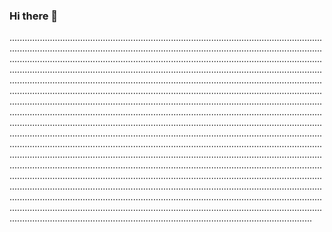 ### Hi there 👋

....................................................................................................................................................................................................................................................................................................................................................................................................................................................................................................................................................................................................................................................................................................................................................................................................................................................................................................................................................................................................................................................................................................................................................................................................................................................................................................................................................................................................................................................................................................................................................................................................................................................................................................................................................................................................................................................................................................................................................................................................................................................................................................................................................................................................................................................................................................................